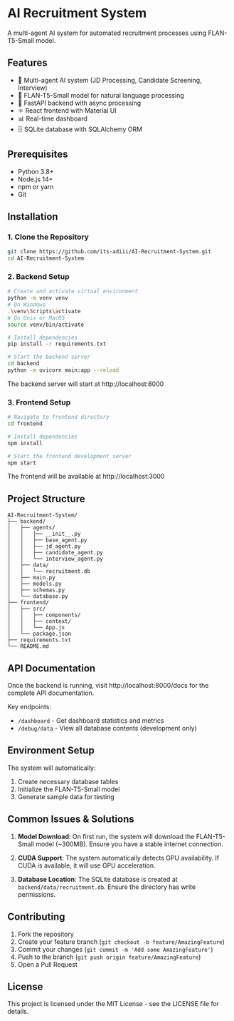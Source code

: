 # AI Recruitment System

A multi-agent AI system for automated recruitment processes using FLAN-T5-Small model.

## Features

- 🤖 Multi-agent AI system (JD Processing, Candidate Screening, Interview)
- 🧠 FLAN-T5-Small model for natural language processing
- 🚀 FastAPI backend with async processing
- ⚛️ React frontend with Material UI
- 📊 Real-time dashboard
- 🗄️ SQLite database with SQLAlchemy ORM

## Prerequisites

- Python 3.8+
- Node.js 14+
- npm or yarn
- Git

## Installation

### 1. Clone the Repository

```bash
git clone https://github.com/its-adiii/AI-Recruitment-System.git
cd AI-Recruitment-System
```

### 2. Backend Setup

```bash
# Create and activate virtual environment
python -m venv venv
# On Windows
.\venv\Scripts\activate
# On Unix or MacOS
source venv/bin/activate

# Install dependencies
pip install -r requirements.txt

# Start the backend server
cd backend
python -m uvicorn main:app --reload
```

The backend server will start at http://localhost:8000

### 3. Frontend Setup

```bash
# Navigate to frontend directory
cd frontend

# Install dependencies
npm install

# Start the frontend development server
npm start
```

The frontend will be available at http://localhost:3000

## Project Structure

```
AI-Recruitment-System/
├── backend/
│   ├── agents/
│   │   ├── __init__.py
│   │   ├── base_agent.py
│   │   ├── jd_agent.py
│   │   ├── candidate_agent.py
│   │   └── interview_agent.py
│   ├── data/
│   │   └── recruitment.db
│   ├── main.py
│   ├── models.py
│   ├── schemas.py
│   └── database.py
├── frontend/
│   ├── src/
│   │   ├── components/
│   │   ├── context/
│   │   └── App.js
│   └── package.json
├── requirements.txt
└── README.md
```

## API Documentation

Once the backend is running, visit http://localhost:8000/docs for the complete API documentation.

Key endpoints:
- `/dashboard` - Get dashboard statistics and metrics
- `/debug/data` - View all database contents (development only)

## Environment Setup

The system will automatically:
1. Create necessary database tables
2. Initialize the FLAN-T5-Small model
3. Generate sample data for testing

## Common Issues & Solutions

1. **Model Download**: On first run, the system will download the FLAN-T5-Small model (~300MB). Ensure you have a stable internet connection.

2. **CUDA Support**: The system automatically detects GPU availability. If CUDA is available, it will use GPU acceleration.

3. **Database Location**: The SQLite database is created at `backend/data/recruitment.db`. Ensure the directory has write permissions.

## Contributing

1. Fork the repository
2. Create your feature branch (`git checkout -b feature/AmazingFeature`)
3. Commit your changes (`git commit -m 'Add some AmazingFeature'`)
4. Push to the branch (`git push origin feature/AmazingFeature`)
5. Open a Pull Request

## License

This project is licensed under the MIT License - see the LICENSE file for details.
